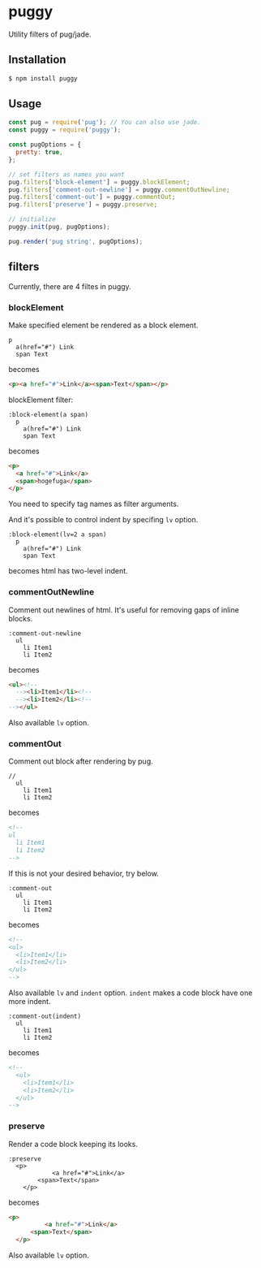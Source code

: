 # puggy

Utility filters of pug/jade.

## Installation

```bash
$ npm install puggy
```

## Usage

```js
const pug = require('pug'); // You can also use jade.
const puggy = require('puggy');

const pugOptions = {
  pretty: true,
};

// set filters as names you want
pug.filters['block-element'] = puggy.blockElement;
pug.filters['comment-out-newline'] = puggy.commentOutNewline;
pug.filters['comment-out'] = puggy.commentOut;
pug.filters['preserve'] = puggy.preserve;

// initialize
puggy.init(pug, pugOptions);

pug.render('pug string', pugOptions);
```

## filters

Currently, there are 4 filtes in puggy.

### blockElement

Make specified element be rendered as a block element.

```jade
p
  a(href="#") Link
  span Text
```

becomes

```html
<p><a href="#">Link</a><span>Text</span></p>
```

blockElement filter:

```jade
:block-element(a span)
  p
    a(href="#") Link
    span Text
```

becomes

```html
<p>
  <a href="#">Link</a>
  <span>hogefuga</span>
</p>
```

You need to specify tag names as filter arguments.

And it's possible to control indent by specifing `lv` option.

```jade
:block-element(lv=2 a span)
  p
    a(href="#") Link
    span Text
```

becomes html has two-level indent.

### commentOutNewline

Comment out newlines of html. It's useful for removing gaps of inline blocks.

```jade
:comment-out-newline
  ul
    li Item1
    li Item2
```

becomes

```html
<ul><!--
  --><li>Item1</li><!--
  --><li>Item2</li><!--
--></ul>
```

Also available `lv` option.

### commentOut

Comment out block after rendering by pug.

```jade
//
  ul
    li Item1
    li Item2
```

becomes

```html
<!--
ul
  li Item1
  li Item2
-->
```

If this is not your desired behavior, try below.

```jade
:comment-out
  ul
    li Item1
    li Item2
```

becomes

```html
<!--
<ul>
  <li>Item1</li>
  <li>Item2</li>
</ul>
-->
```

Also available `lv` and `indent` option. `indent` makes a code block have one more indent.

```jade
:comment-out(indent)
  ul
    li Item1
    li Item2
```

becomes

```html
<!--
  <ul>
    <li>Item1</li>
    <li>Item2</li>
  </ul>
-->
```

### preserve

Render a code block keeping its looks.

```jade
:preserve
  <p>
            <a href="#">Link</a>
        <span>Text</span>
    </p>
```

becomes

```html
<p>
          <a href="#">Link</a>
      <span>Text</span>
  </p>
```

Also available `lv` option.
